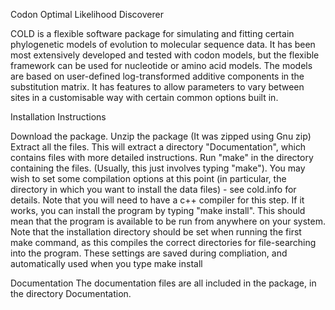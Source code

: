 Codon Optimal Likelihood Discoverer

COLD is a flexible software package for simulating and fitting certain phylogenetic models of evolution to molecular sequence data. It has been most extensively developed and tested with codon models, but the flexible framework can be used for nucleotide or amino acid models. The models are based on user-defined log-transformed additive components in the substitution matrix. It has features to allow parameters to vary between sites in a customisable way with certain common options built in.

Installation Instructions

Download the package. 
Unzip the package (It was zipped using Gnu zip)
Extract all the files.
This will extract a directory "Documentation", which contains files with more detailed instructions.
Run "make" in the directory containing the files. (Usually, this just involves typing "make"). You may wish to set some compilation options at this point (in particular, the directory in which you want to install the data files) - see cold.info for details. Note that you will need to have a c++ compiler for this step.
If it works, you can install the program by typing "make install". This should mean that the program is available to be run from anywhere on your system. Note that the installation directory should be set when running the first make command, as this compiles the correct directories for file-searching into the program. These settings are saved during compliation, and automatically used when you type make install

Documentation
The documentation files are all included in the package, in the directory Documentation.
